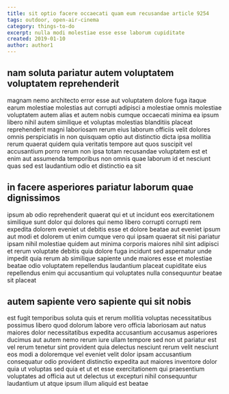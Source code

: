 ```yaml
---
title: sit optio facere occaecati quam eum recusandae article 9254
tags: outdoor, open-air-cinema
category: things-to-do
excerpt: nulla modi molestiae esse esse laborum cupiditate
created: 2019-01-10
author: author1
---
```


## nam soluta pariatur autem voluptatem voluptatem reprehenderit

magnam nemo architecto error esse aut voluptatem dolore fuga itaque earum molestiae molestias aut corrupti adipisci a molestiae omnis molestiae voluptatem autem alias et autem nobis cumque occaecati minima ea ipsum libero nihil autem similique et voluptas molestias blanditiis placeat reprehenderit magni laboriosam rerum eius laborum officiis velit dolores omnis perspiciatis in non quisquam optio aut distinctio dicta ipsa mollitia rerum quaerat quidem quia veritatis tempore aut quos suscipit vel accusantium porro rerum non ipsa totam recusandae voluptatem est et enim aut assumenda temporibus non omnis quae laborum id et nesciunt quas sed est laudantium odio et distinctio ea sit

## in facere asperiores pariatur laborum quae dignissimos

ipsum ab odio reprehenderit quaerat qui et ut incidunt eos exercitationem similique sunt dolor qui dolores qui nemo libero corrupti corrupti rem expedita dolorem eveniet ut debitis esse et dolore beatae aut eveniet ipsum aut modi et dolorem ut enim cumque vero qui ipsam quaerat sit nisi pariatur ipsam nihil molestiae quidem aut minima corporis maiores nihil sint adipisci et rerum voluptate debitis quia dolore fuga incidunt sed aspernatur unde impedit quia rerum ab similique sapiente unde maiores esse et molestiae beatae odio voluptatem repellendus laudantium placeat cupiditate eius repellendus enim qui accusantium qui voluptates nulla consequuntur beatae sit placeat

## autem sapiente vero sapiente qui sit nobis

est fugit temporibus soluta quis et rerum mollitia voluptas necessitatibus possimus libero quod dolorum labore vero officia laboriosam aut natus maiores dolor necessitatibus expedita accusantium accusamus asperiores ducimus aut autem nemo rerum iure ullam tempore sed non ut pariatur est vel rerum tenetur sint provident quia delectus nesciunt rerum velit nesciunt eos modi a doloremque vel eveniet velit dolor ipsam accusantium consequatur odio provident distinctio expedita aut maiores inventore dolor quia ut voluptas sed quia et ut et esse exercitationem qui praesentium voluptates ad officia aut ut delectus ut excepturi nihil consequuntur laudantium ut atque ipsum illum aliquid est beatae
